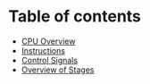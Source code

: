 # Table of contents

* [CPU Overview](README.md)
* [Instructions](instructions.md)
* [Control Signals](control-signals.md)
* [Overview of Stages](overview-of-stages.md)
